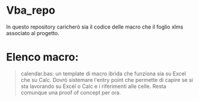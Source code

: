 # Vba_repo

In questo repository caricherò sia il codice  delle macro che il foglio xlms associato al progetto.
# Elenco macro:
   
   > calendar.bas: un template di macro ibrida che funziona sia su Excel che su Calc. 
   Dovrò sistemare l'entry point che permette di capire se si sta lavorando su Excel o Calc e i riferimenti alle celle.
   Resta comunque una proof of concept per ora.
